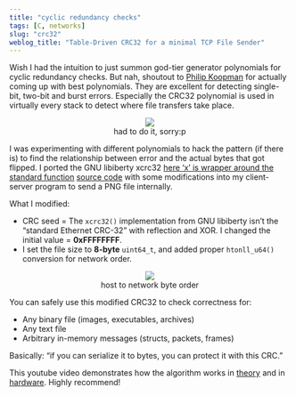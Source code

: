 ```yaml
---
title: "cyclic redundancy checks"
tags: [C, networks]
slug: "crc32"
weblog_title: "Table-Driven CRC32 for a minimal TCP File Sender"
---
```


Wish I had the intuition to just summon god-tier generator polynomials for cyclic redundancy checks. But nah, shoutout to [Philip Koopman]((https://users.ece.cmu.edu/~koopman/crc/)) for actually coming up with best polynomials. They are excellent for detecting single-bit, two-bit and burst errors. Especially the CRC32 polynomial is used in virtually every stack to detect where file transfers take place. 

<figure style="text-align: center;">
  <img src="https://pub-91e1a485198740aabff1705e89606dc3.r2.dev/crc32/rotated_horizontal.png" style="max-width: 100%; height: auto;" />
  <figcaption>had to do it, sorry:p</figcaption>
</figure>

I was experimenting with different polynomials to hack the pattern (if there is) to find the relationship between error and the actual bytes that got flipped. I ported the GNU libiberty xcrc32 [here ‘x’ is wrapper around the standard function](https://gcc.gnu.org/onlinedocs/libiberty/Memory-Allocation.html) [source code](https://raw.githubusercontent.com/gcc-mirror/gcc/refs/heads/master/libiberty/crc32.c) with some modifications into my client-server program to send a PNG file internally. 

What I modified:

- CRC seed = The `xcrc32()` implementation from GNU libiberty isn’t the “standard Ethernet CRC-32” with reflection and XOR. I changed the initial value = **0xFFFFFFFF**.
- I set the file size to **8-byte** `uint64_t`, and added proper `htonll_u64()` conversion for network order.

<figure style="text-align: center;">
  <img src="https://pub-91e1a485198740aabff1705e89606dc3.r2.dev/crc32/endian.png" style="max-width: 100%; height: auto;" />
  <figcaption>host to network byte order</figcaption>
</figure>

You can safely use this modified CRC32 to check correctness for:

- Any binary file (images, executables, archives)
- Any text file
- Arbitrary in-memory messages (structs, packets, frames)

Basically: “if you can serialize it to bytes, you can protect it with this CRC.”

This youtube video demonstrates how the algorithm works in [theory](https://www.youtube.com/watch?v=izG7qT0EpBw) and in [hardware](https://www.youtube.com/watch?v=sNkERQlK8j8). Highly recommend!